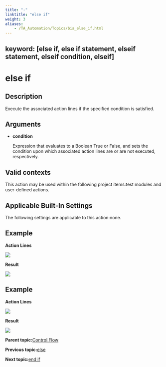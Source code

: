 ```yaml
--- 
title: "-"
linktitle: "else if"
weight: 3
aliases: 
    - /TA_Automation/Topics/bia_else_if.html
---
```

keyword: [else if, else if statement, elseif statement, elseif condition, elseif]
---

# else if

## Description

Execute the associated action lines if the specified condition is satisfied.

## Arguments

-   **condition**

    Expression that evaluates to a Boolean True or False, and sets the condition upon which associated action lines are or are not executed, respectively.


## Valid contexts

This action may be used within the following project items:test modules and user-defined actions.

## Applicable Built-In Settings

The following settings are applicable to this action:none.

## Example

**Action Lines**

![](/images//Images/bia_else_pgm.png)

**Result**

![](/images//Images/bia_else_res.png)

## Example

**Action Lines**

![](/images//Images/bia_else_if_ta4vs_pgm.png)

**Result**

![](/images//Images/bia_else_if_ta4vs_res.png)

**Parent topic:**[Control Flow](/TA_Automation/Topics/bia_Control_flow.html)

**Previous topic:**[else](/TA_Automation/Topics/bia_else.html)

**Next topic:**[end if](/TA_Automation/Topics/bia_end_if.html)

